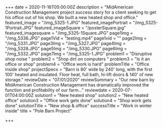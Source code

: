 +++
date = 2020-11-16T05:00:00Z
description = "MidAmerican Construction Management project success story for a client seeking to get his office out of his shop.  We built a new heated shop and office."
featured_image = "/img_5325-1.JPG"
featured_imagePortrait = "/img_5325-1Portrait.JPG"
featured_imageSquare = "/posterSquare.jpg"
featured_imagesquare = "/img_5325-1Square.JPG"
page1Img = "/img_5336.JPG"
page1Vid = "testing.mp4"
page1vid = ""
page2Img = "/img_5331.JPG"
page3Img = "/img_5327.JPG"
page4Img = "/img_5328.JPG"
page5Img = "/img_5330.JPG"
page6Img = "/img_5332.JPG"
page7Img = "/img_5325-1.JPG"
problem1 = "Disruptive shop noise "
problem2 = "Shop dirt on computers "
problem3 = "Is it an office or shop"
problem4 = "Office work is hard"
problemTitle = "Office inside shop"
projectSpecs = "Barn is 80' wide by 240' long, with the first 100' heated and insulated. Floor heat, full bath, hi-lift doors & 140' of new storage."
reviewDate = "07/01/2020"
reviewSummary = "Our new barn by MidAmerican Construction Management has dramatically improved the function and profitability of our farm..."
reviewdate = 2020-07-01T04:00:00Z
solution1 = "New heated shop"
solution2 = "New heated office"
solution3 = "Office work gets done"
solution4 = "Shop work gets done"
solutionTitle = "New shop & office"
successTitle = "Work in winter inside"
title = "Pole Barn Project"

+++
